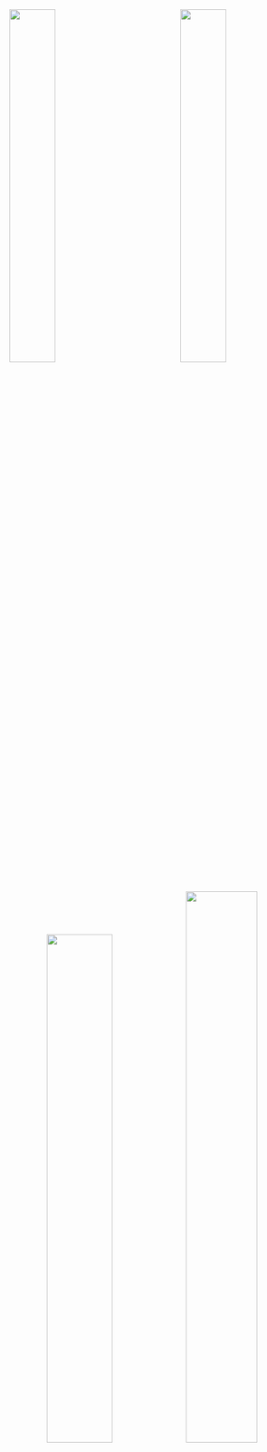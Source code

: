 
<img width="40%" align="left" src="https://user-images.githubusercontent.com/78869471/227021864-22267dbb-5959-40fb-af70-8237e3ad97d8.gif">
 <img width="40%" align="right" src="https://user-images.githubusercontent.com/78869471/227023710-6482fc4a-0d63-46ce-af27-23b519ed2eba.gif">
<br>
<p align="center">
    <a href="https://leetcode.com/cvet-anov/"><img width="48%" src="https://leetcode.card.workers.dev/cvet-anov?theme=dark&font=baloo&extension=null"></a>
    <a href="https://github.com/cvet-anov"><img width="50%" src="https://github-readme-stats.vercel.app/api/top-langs/?username=cvet-anov&theme=dark&hide=html,css,cmake&layout=compact&langs_count=5&bg_color=101010&hide_title=true"></a>
</p>

